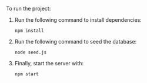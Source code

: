 To run the project:

1. Run the following command to install dependencies:
   ```
   npm install
   ```

2. Run the following command to seed the database:
   ```
   node seed.js
   ```

3. Finally, start the server with:
   ```
   npm start
   ```
